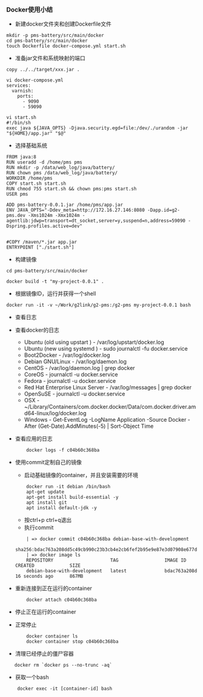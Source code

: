 ### Docker使用小结
- 新建docker文件夹和创建Dockerfile文件
```shell
mkdir -p pms-battery/src/main/docker
cd pms-battery/src/main/docker
touch Dockerfile docker-compose.yml start.sh
```

- 准备jar文件和系统映射的端口

```shell
copy ../../target/xxx.jar .

vi docker-compose.yml
services:
  varnish:
    ports:
      - 9090
      - 59090

vi start.sh
#!/bin/sh
exec java ${JAVA_OPTS} -Djava.security.egd=file:/dev/./urandom -jar "${HOME}/app.jar" "$@"

```

- 选择基础系统
```shell
FROM java:8
RUN useradd -d /home/pms pms
RUN mkdir -p /data/web_log/java/battery/
RUN chown pms /data/web_log/java/battery/
WORKDIR /home/pms
COPY start.sh start.sh
RUN chmod 755 start.sh && chown pms:pms start.sh
USER pms

ADD pms-battery-0.0.1.jar /home/pms/app.jar
ENV JAVA_OPTS="-Ddev_meta=http://172.16.27.146:8080 -Dapp.id=g2-pms.dev -Xms1024m -Xmx1024m -agentlib:jdwp=transport=dt_socket,server=y,suspend=n,address=59090 -Dspring.profiles.active=dev"


#COPY /maven/*.jar app.jar
ENTRYPOINT ["./start.sh"]
```

- 构建镜像
```shell
cd pms-battery/src/main/docker

docker build -t "my-project-0.0.1" .

```

- 根据镜像ID，运行并获得一个shell
```shell
docker run -it -v ~/Work/g2link/g2-pms:/g2-pms my-project-0.0.1 bash
```
- 查看日志
 - 查看docker的日志
	- Ubuntu (old using upstart ) - /var/log/upstart/docker.log
	- Ubuntu (new using systemd ) - sudo journalctl -fu docker.service
	- Boot2Docker - /var/log/docker.log
	- Debian GNU/Linux - /var/log/daemon.log
	- CentOS - /var/log/daemon.log | grep docker
	- CoreOS - journalctl -u docker.service
	- Fedora - journalctl -u docker.service
	- Red Hat Enterprise Linux Server - /var/log/messages | grep docker
	- OpenSuSE - journalctl -u docker.service
	- OSX - ~/Library/Containers/com.docker.docker/Data/com.docker.driver.amd64-linux/log/d‌​ocker.log
	- Windows - Get-EventLog -LogName Application -Source Docker -After (Get-Date).AddMinutes(-5) | Sort-Object Time

 - 查看应用的日志
	```shell
		docker logs -f c04b60c368ba
	```
- 使用commit定制自己的镜像
 	- 启动基础镜像的container，并且安装需要的环境
 	```shell
 		docker run -it debian /bin/bash
   		apt-get update
   		apt-get install build-essential -y
   		apt install git
   		apt install default-jdk -y
 	```
 	- 按ctrl+p ctrl+q退出
 	- 执行commit
 	```shell
		| => docker commit c04b60c368ba debian-base-with-development
		sha256:bdac763a208dd5c49cb990c23b3cb4e2cb6fef2b95e9e87e3d07908e677dd22e
		| => docker image ls
		REPOSITORY                     TAG                 IMAGE ID            CREATED             SIZE
		debian-base-with-development   latest              bdac763a208d        16 seconds ago      867MB
 	```
- 重新连接到正在运行的container
 	```shell
 		docker attach c04b60c368ba
 	```
- 停止正在运行的container
 - 正常停止
	```shell
		docker container ls
		docker container stop c04b60c368ba
	```
 - 清理已经停止的僵尸容器
 ```shell
	docker rm `docker ps --no-trunc -aq`
 ```

 - 获取一个bash
```shell
	docker exec -it [container-id] bash
```

